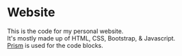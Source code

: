 # Website
This is the code for my personal website.  
It's mostly made up of HTML, CSS, Bootstrap, & Javascript.  
[Prism](http://prismjs.com/) is used for the code blocks.
